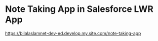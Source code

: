 # Note Taking App in Salesforce LWR App

https://bilalaslamnet-dev-ed.develop.my.site.com/note-taking-app

